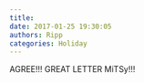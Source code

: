 ```yaml
---
title: 
date: 2017-01-25 19:30:05
authors: Ripp
categories: Holiday
---
```


 AGREE!!!
GREAT LETTER MiTSy!!!